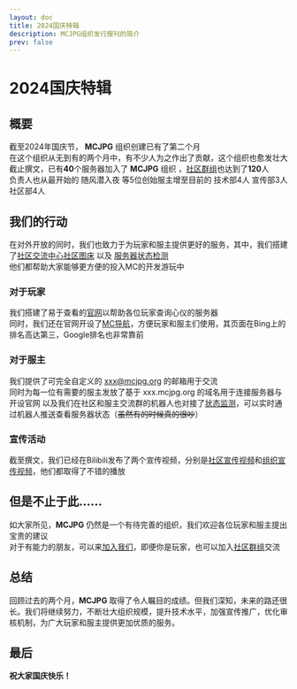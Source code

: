 ```yaml
---
layout: doc
title: 2024国庆特辑
description: MCJPG组织发行报刊的简介
prev: false
---
```

# 2024国庆特辑
## 概要
截至2024年国庆节， **MCJPG** 组织创建已有了第二个月  
在这个组织从无到有的两个月中，有不少人为之作出了贡献，这个组织也愈发壮大  
截止撰文，已有**40**个服务器加入了 **MCJPG** 组织 ，[社区群组](https://go.flweb.cn/qunmcwp "社区群组")也达到了**120**人  
负责人也从最开始的 随风潜入夜 等5位创始服主增至目前的 技术部4人 宣传部3人 社区部4人  
## 我们的行动
在对外开放的同时，我们也致力于为玩家和服主提供更好的服务，其中，我们搭建了[社区交流中心](https://com.mcjpg.org/ "社区交流中心")[社区图床](https://https://image.mcjpg.org/ "社区图床") 以及 [服务器状态检测](https://status.mcjpg.org/ "服务器状态检测")  
他们都帮助大家能够更方便的投入MC的开发游玩中  
### 对于玩家
我们搭建了易于查看的[官网](/ "官网")以帮助各位玩家查询心仪的服务器  
同时，我们还在官网开设了[MC导航](/nav/ "MC导航")，方便玩家和服主们使用，其页面在Bing上的排名高达第三，Google排名也非常靠前
### 对于服主
我们提供了可完全自定义的 xxx@mcjpg.org 的邮箱用于交流  
同时为每一位有需要的服主发放了基于 xxx.mcjpg.org 的域名用于连接服务器与开设官网
以及我们在社区和服主交流群的机器人也对接了[状态监测](https://status.mcjpg.org "状态监测")，可以实时通过机器人推送查看服务器状态（~~虽然有的时候真的很吵~~）
### 宣传活动
截至撰文，我们已经在Bilibili发布了两个宣传视频，分别是[社区宣传视频](https://www.bilibili.com/video/BV1pH4GehErc/ "社区宣传视频")和[组织宣传视频](https://www.bilibili.com/video/BV11geceREMb/ "组织宣传视频")，他们都取得了不错的播放
## 但是不止于此......
如大家所见，**MCJPG** 仍然是一个有待完善的组织，我们欢迎各位玩家和服主提出宝贵的建议  
对于有能力的朋友，可以来[加入我们](https://docs.qq.com/form/page/DZWhlcXZnZWZVUmhR#/result "加入我们")，即便你是玩家，也可以加入[社区群组](https://go.flweb.cn/qunmcwp "社区群组")交流
## 总结
回顾过去的两个月，**MCJPG** 取得了令人瞩目的成绩。但我们深知，未来的路还很长。我们将继续努力，不断壮大组织规模，提升技术水平，加强宣传推广，优化审核机制，为广大玩家和服主提供更加优质的服务。
## 最后
**祝大家国庆快乐！**